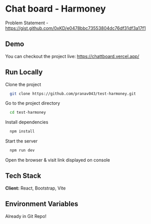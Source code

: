 # Chat board - Harmoney

Problem Statement - https://gist.github.com/0xKD/e0478bbc73553804dc76df31df3a17f1

## Demo

You can checkout the project live: https://chattboard.vercel.app/

## Run Locally

Clone the project

```bash
  git clone https://github.com/pranav043/test-harmoney.git
```

Go to the project directory

```bash
  cd test-harmoney
```

Install dependencies

```bash
  npm install
```

Start the server

```bash
  npm run dev
```

Open the browser & visit link displayed on console

## Tech Stack

**Client:** React, Bootstrap, Vite

## Environment Variables

Already in Git Repo!
